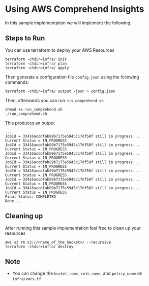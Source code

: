 # Using AWS Comprehend Insights

In this sample implementation we will implement the following.

## Steps to Run

You can use terraform to deploy your AWS Resources
```
terraform -chdir=infra/ init
terraform -chdir=infra/ plan
terraform -chdir=infra/ apply
```
Then generate a configuration file `config.json` using the following commands: 

```
terraform -chdir=infra/ output -json > config.json
```

Then, afterwards you can run `run_comprehend.sh`

```
chmod +x run_comprehend.sh
./run_comprehend.sh
```

This produces an output
```
...
JobId = 33416accdfab89b7175e5945c17df58f still in progress...
Current Status = IN_PROGRESS
JobId = 33416accdfab89b7175e5945c17df58f still in progress...
Current Status = IN_PROGRESS
JobId = 33416accdfab89b7175e5945c17df58f still in progress...
Current Status = IN_PROGRESS
JobId = 33416accdfab89b7175e5945c17df58f still in progress...
Current Status = IN_PROGRESS
JobId = 33416accdfab89b7175e5945c17df58f still in progress...
Current Status = IN_PROGRESS
JobId = 33416accdfab89b7175e5945c17df58f still in progress...
Current Status = IN_PROGRESS
JobId = 33416accdfab89b7175e5945c17df58f still in progress...
Current Status = IN_PROGRESS
Final Status: COMPLETED
Done...

```

## Cleaning up
After running this sample implementation feel free to clean up your resources

```
aws s3 rm s3://<name_of_the_bucket>/ --recursive
terraform -chdir=infra/ destroy
```

## Note
- You can change the `bucket_name`, `role_name`, and `policy_name` on `infra/vars.tf`